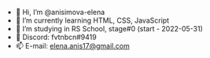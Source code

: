 - 👋 Hi, I’m @anisimova-elena
- 🌱 I’m currently learning HTML, CSS, JavaScript
- 🌿 I’m studying in RS School, stage#0 (start - 2022-05-31)
- 🌊 Discord: fvtnbcn#9419
- 📫 E-mail: elena.anis17@gmail.com

<!---
anisimova-elena/anisimova-elena is a ✨ special ✨ repository because its `README.md` (this file) appears on your GitHub profile.
You can click the Preview link to take a look at your changes.
--->
